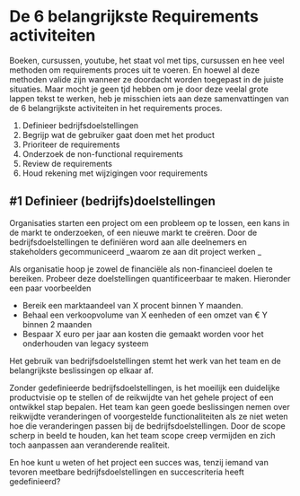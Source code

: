 # De 6 belangrijkste Requirements activiteiten

Boeken, cursussen, youtube, het staat vol met tips, cursussen en hee veel  methoden om requirements proces uit te voeren. En hoewel al deze methoden valide zijn wanneer ze doordacht worden toegepast in de juiste situaties.
Maar mocht je geen tjd hebben om je door deze veelal grote lappen tekst te werken, heb je misschien iets aan deze samenvattingen van de 6 belangrijkste activiteiten in het requirements proces.

1. Definieer bedrijfsdoelstellingen
2.  Begrijp wat de gebruiker gaat doen met het product
3. Prioriteer de requirements
4.  Onderzoek de non-functional requirements
5. Review de requirements
6. Houd rekening met wijzigingen voor requirements

## \#1 Definieer (bedrijfs)doelstellingen

Organisaties starten een project om een probleem op te lossen, een kans in de markt te onderzoeken, of een nieuwe markt te creëren. Door de bedrijfsdoelstellingen  te definiëren  word aan alle deelnemers en stakeholders gecommuniceerd _waarom ze aan dit project werken _

Als organisatie hoop je zowel de financiële als non-financieel doelen te bereiken. Probeer deze doelstellingen quantificeerbaar te maken. Hieronder een paar voorbeelden
-  Bereik een marktaandeel van X procent binnen Y maanden.
- Behaal een verkoopvolume van X eenheden of een omzet van € Y binnen 2 maanden
-  Bespaar X euro per jaar aan kosten die gemaakt worden voor  het onderhouden van legacy systeem

Het gebruik van bedrijfsdoelstellingen stemt het werk van het team en de belangrijkste beslissingen op elkaar af. 

Zonder gedefinieerde bedrijfsdoelstellingen, is het moeilijk een duidelijke productvisie op te stellen of de reikwijdte van het gehele project of een ontwikkel stap bepalen. 
Het team kan geen goede beslissingen nemen over reikwijdte veranderingen of voorgestelde functionaliteiten als ze niet weten hoe die veranderingen passen bij de bedrijfsdoelstellingen. 
Door de scope scherp in beeld te houden, kan het team scope creep vermijden en zich toch aanpassen aan veranderende realiteit. 

En hoe kunt u weten of het project een succes was, tenzij iemand van tevoren meetbare bedrijfsdoelstellingen en succescriteria heeft gedefinieerd?